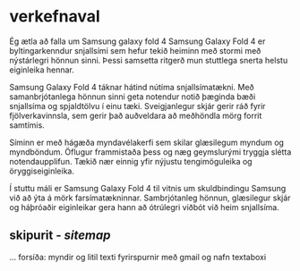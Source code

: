 # verkefnaval 
 
 
Ég ætla að falla um Samsung galaxy fold 4 Samsung Galaxy Fold 4 er byltingarkenndur snjallsími sem hefur tekið heiminn með stormi með nýstárlegri hönnun sinni. Þessi samsetta ritgerð mun stuttlega snerta helstu eiginleika hennar.

Samsung Galaxy Fold 4 táknar hátind nútíma snjallsímatækni. Með samanbrjótanlega hönnun sinni geta notendur notið þæginda bæði snjallsíma og spjaldtölvu í einu tæki. Sveigjanlegur skjár gerir ráð fyrir fjölverkavinnsla, sem gerir það auðveldara að meðhöndla mörg forrit samtímis.

Síminn er með hágæða myndavélakerfi sem skilar glæsilegum myndum og myndböndum. Öflugur frammistaða þess og næg geymslurými tryggja slétta notendaupplifun. Tækið nær einnig yfir nýjustu tengimöguleika og öryggiseiginleika.

Í stuttu máli er Samsung Galaxy Fold 4 til vitnis um skuldbindingu Samsung við að ýta á mörk farsímatækninnar. Sambrjótanleg hönnun, glæsilegur skjár og háþróaðir eiginleikar gera hann að ótrúlegri viðbót við heim snjallsíma. 


## skipurit - _sitemap_ 

... 
forsíða: myndir og litil texti 
fyrirspurnir með gmail og nafn textaboxi 
